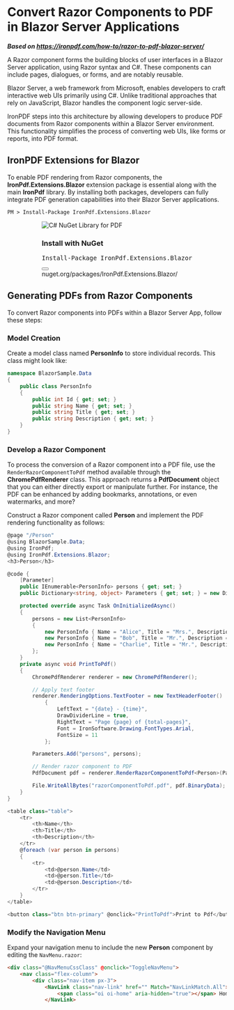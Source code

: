 # Convert Razor Components to PDF in Blazor Server Applications

***Based on <https://ironpdf.com/how-to/razor-to-pdf-blazor-server/>***


A Razor component forms the building blocks of user interfaces in a Blazor Server application, using Razor syntax and C#. These components can include pages, dialogues, or forms, and are notably reusable.

Blazor Server, a web framework from Microsoft, enables developers to craft interactive web UIs primarily using C#. Unlike traditional approaches that rely on JavaScript, Blazor handles the component logic server-side.

IronPDF steps into this architecture by allowing developers to produce PDF documents from Razor components within a Blazor Server environment. This functionality simplifies the process of converting web UIs, like forms or reports, into PDF format.

## IronPDF Extensions for Blazor

To enable PDF rendering from Razor components, the **IronPdf.Extensions.Blazor** extension package is essential along with the main **IronPdf** library. By installing both packages, developers can fully integrate PDF generation capabilities into their Blazor Server applications.

```shell
PM > Install-Package IronPdf.Extensions.Blazor
```

<div class="products-download-section">
    <div class="js-modal-open product-item nuget" style="width: fit-content; margin-left: auto; margin-right: auto;" data-modal-id="trial-license-after-download">
        <div class="product-image">
            <img class="img-responsive add-shadow" alt="C# NuGet Library for PDF" src="https://ironpdf.com/img/nuget-logo.svg">
        </div>
        <div class="product-info">
            <h3>Install with <span>NuGet</span></h3>
        </div>
        <div class="js-open-modal-ignore copy-nuget-section" data-toggle="tooltip" data-placement="bottom" title="" data-original-title="Click to copy">
            <div class="copy-nuget-row">
            <pre class="install-script">Install-Package IronPdf.Extensions.Blazor</pre>
            <div class="copy-button">
                <button class="btn btn-default copy-nuget-script" type="button" data-toggle="popover" data-placement="bottom" data-content="Copied." aria-label="Copy the Package Manager command" data-original-title="" title="">
                <span class="far fa-copy"></span>
                </button>
            </div>
        </div>
    </div>
    <div class="nuget-link">nuget.org/packages/IronPdf.Extensions.Blazor/</div>
    </div>
</div>

## Generating PDFs from Razor Components

To convert Razor components into PDFs within a Blazor Server App, follow these steps:

### Model Creation

Create a model class named **PersonInfo** to store individual records. This class might look like:

```cs
namespace BlazorSample.Data
{
    public class PersonInfo
    {
        public int Id { get; set; }
        public string Name { get; set; }
        public string Title { get; set; }
        public string Description { get; set; }
    }
}
```

### Develop a Razor Component

To process the conversion of a Razor component into a PDF file, use the `RenderRazorComponentToPdf` method available through the **ChromePdfRenderer** class. This approach returns a **PdfDocument** object that you can either directly export or manipulate further. For instance, the PDF can be enhanced by adding bookmarks, annotations, or even watermarks, and more?

Construct a Razor component called **Person** and implement the PDF rendering functionality as follows:

```cs
@page "/Person"
@using BlazorSample.Data;
@using IronPdf;
@using IronPdf.Extensions.Blazor;
<h3>Person</h3>

@code {
    [Parameter]
    public IEnumerable<PersonInfo> persons { get; set; }
    public Dictionary<string, object> Parameters { get; set; } = new Dictionary<string, object>();

    protected override async Task OnInitializedAsync()
    {
        persons = new List<PersonInfo>
        {
            new PersonInfo { Name = "Alice", Title = "Mrs.", Description = "Software Engineer" },
            new PersonInfo { Name = "Bob", Title = "Mr.", Description = "Software Engineer" },
            new PersonInfo { Name = "Charlie", Title = "Mr.", Description = "Software Engineer" }
        };
    }
    private async void PrintToPdf()
    {
        ChromePdfRenderer renderer = new ChromePdfRenderer();

        // Apply text footer
        renderer.RenderingOptions.TextFooter = new TextHeaderFooter()
            {
                LeftText = "{date} - {time}",
                DrawDividerLine = true,
                RightText = "Page {page} of {total-pages}",
                Font = IronSoftware.Drawing.FontTypes.Arial,
                FontSize = 11
            };

        Parameters.Add("persons", persons);

        // Render razor component to PDF
        PdfDocument pdf = renderer.RenderRazorComponentToPdf<Person>(Parameters);

        File.WriteAllBytes("razorComponentToPdf.pdf", pdf.BinaryData);
    }
}

<table class="table">
    <tr>
        <th>Name</th>
        <th>Title</th>
        <th>Description</th>
    </tr>
    @foreach (var person in persons)
    {
        <tr>
            <td>@person.Name</td>
            <td>@person.Title</td>
            <td>@person.Description</td>
        </tr>
    }
</table>

<button class="btn btn-primary" @onclick="PrintToPdf">Print to Pdf</button>
```

### Modify the Navigation Menu

Expand your navigation menu to include the new **Person** component by editing the `NavMenu.razor`:

```html
<div class="@NavMenuCssClass" @onclick="ToggleNavMenu">
    <nav class="flex-column">
        <div class="nav-item px-3">
            <NavLink class="nav-link" href="" Match="NavLinkMatch.All">
                <span class="oi oi-home" aria-hidden="true"></span> Home
            </NavLink>